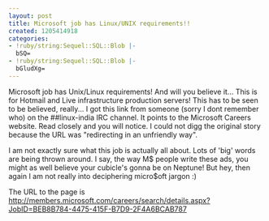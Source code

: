 ```yaml
---
layout: post
title: Microsoft job has Linux/UNIX requirements!!
created: 1205414918
categories:
- !ruby/string:Sequel::SQL::Blob |-
  bSQ=
- !ruby/string:Sequel::SQL::Blob |-
  bGludXg=
---
```

Microsoft job has Unix/Linux requirements! And will you believe it... This is for Hotmail and Live infrastructure production servers!
This has to be seen to be believed, really... I got this link from someone (sorry I dont remember who) on the ##linux-india IRC channel. It points to the Microsoft Careers website. Read closely and you will notice. I could not digg the original story because the URL was "redirecting in an unfriendly way".

I am not exactly sure what this job is actually all about. Lots of 'big' words are being thrown around. I say, the way M$ people write these ads, you might as well believe your cubicle's gonna be on Neptune! But hey, then again I am not really into deciphering micro$oft jargon :)

The URL to the page is http://members.microsoft.com/careers/search/details.aspx?JobID=BEB8B784-4475-415F-B7D9-2F4A6BCAB787
